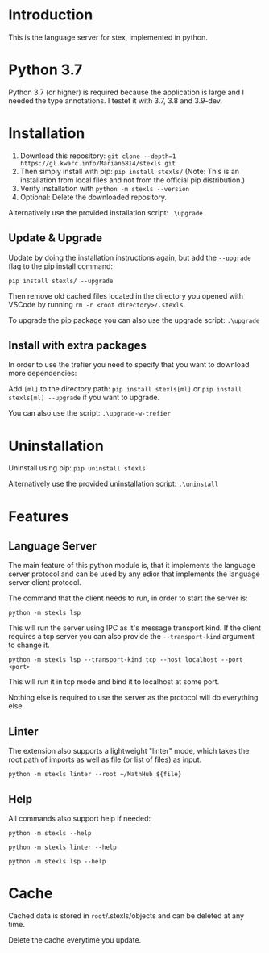 # Introduction

This is the language server for stex, implemented in python.

# Python 3.7

Python 3.7 (or higher) is required because the application is large and I needed the type annotations.
I testet it with 3.7, 3.8 and 3.9-dev.

# Installation

1. Download this repository: `git clone --depth=1 https://gl.kwarc.info/Marian6814/stexls.git`
2. Then simply install with pip: `pip install stexls/` (Note: This is an installation from local files and not from the official pip distribution.)
3. Verify installation with `python -m stexls --version`
4. Optional: Delete the downloaded repository.

Alternatively use the provided installation script: `.\upgrade`


## Update & Upgrade

Update by doing the installation instructions again, but add the `--upgrade` flag to the pip install command:

`pip install stexls/ --upgrade`

Then remove old cached files located in the directory you opened with VSCode by running `rm -r <root directory>/.stexls`.

To upgrade the pip package you can also use the upgrade script: `.\upgrade`

## Install with extra packages

In order to use the trefier you need to specify that you want to download more dependencies:

Add `[ml]` to the directory path: `pip install stexls[ml]` or `pip install stexls[ml] --upgrade` if you want to upgrade.

You can also use the script: `.\upgrade-w-trefier`

# Uninstallation

Uninstall using pip: `pip uninstall stexls`

Alternatively use the provided uninstallation script: `.\uninstall`

# Features

## Language Server

The main feature of this python module is, that it implements the language server protocol
and can be used by any edior that implements the language server client protocol.

The command that the client needs to run, in order to start the server is:

`python -m stexls lsp`


This will run the server using IPC as it's message transport kind.
If the client requires a tcp server you can also provide the `--transport-kind` argument to change it.

`python -m stexls lsp --transport-kind tcp --host localhost --port <port>`


This will run it in tcp mode and bind it to localhost at some port.


Nothing else is required to use the server as the protocol will do everything else.


## Linter


The extension also supports a lightweight "linter" mode, which takes
the root path of imports as well as file (or list of files) as input.

`python -m stexls linter --root ~/MathHub ${file}`

## Help

All commands also support help if needed:

`python -m stexls --help`

`python -m stexls linter --help`

`python -m stexls lsp --help`


# Cache


Cached data is stored in `root`/.stexls/objects and can be deleted
at any time.

Delete the cache everytime you update.
